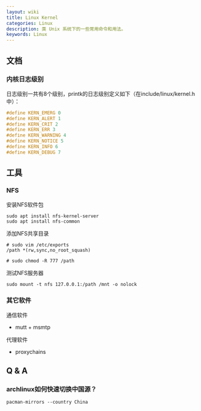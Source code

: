 ```yaml
---
layout: wiki
title: Linux Kernel
categories: Linux
description: 类 Unix 系统下的一些常用命令和用法。
keywords: Linux
---
```


## 文档

### 内核日志级别

日志级别一共有8个级别，printk的日志级别定义如下（在include/linux/kernel.h中）：

```c
#define KERN_EMERG 0
#define KERN_ALERT 1
#define KERN_CRIT 2
#define KERN_ERR 3
#define KERN_WARNING 4
#define KERN_NOTICE 5
#define KERN_INFO 6
#define KERN_DEBUG 7
```

## 工具

### NFS

安装NFS软件包

```shell
sudo apt install nfs-kernel-server
sudo apt install nfs-common
```

添加NFS共享目录

```shell
# sudo vim /etc/exports
/path *(rw,sync,no_root_squash)

# sudo chmod -R 777 /path
```

测试NFS服务器

```shell
sudo mount -t nfs 127.0.0.1:/path /mnt -o nolock
```

### 其它软件

通信软件

- mutt + msmtp

代理软件

- proxychains

## Q & A


### archlinux如何快速切换中国源？

```
pacman-mirrors --country China
```